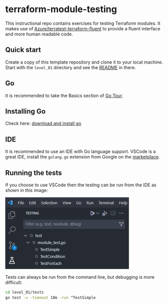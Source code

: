 # terraform-module-testing

This instructional repo contains exercises for testing Terraform modules.
It makes use of [Azure/terratest-terraform-fluent](https://github.com/Azure/terratest-terraform-fluent) to provide a fluent interface and more human readable code.

## Quick start

Create a copy of this template repository and clone it to your local machine.
Start with the `level_01` directory and see the [README](./level_01/README.md) in there.

## Go

It is recommended to take the Basics section of [Go Tour](https://go.dev/tour).

## Installing Go

Check here: [download and install go](https://go.dev/doc/install)

## IDE

It is recommended to use an IDE with Go language support.
VSCode is a great IDE, install the `golang.go` extension from Google on the [marketplace](https://marketplace.visualstudio.com/items?itemName=golang.Go).

## Running the tests

If you choose to use VSCode then the testing can be run from the IDE as shown in this image:

![vscode_testing](./_img/vscode_testing.png)

Tests can always be run from the command line, but debugging is more difficult:

```bash
cd level_01/tests
go test -v -timeout 10m -run ^TestSimple
```
